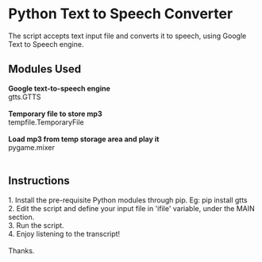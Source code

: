 # Python Text to Speech Converter

The script accepts text input file and converts it to speech, using Google Text to Speech engine.

<h2>Modules Used</h2>
<b>Google text-to-speech engine</b><br>
gtts.GTTS 
<br><br>
<b>Temporary file to store mp3</b><br>
tempfile.TemporaryFile
<br><br>
<b>Load mp3 from temp storage area and play it</b><br>
pygame.mixer
<br><br>

<h2>Instructions</h2>
1. Install the pre-requisite Python modules through pip. Eg: pip install gtts<br>
2. Edit the script and define your input file in 'ifile' variable, under the MAIN section.<br>
3. Run the script.<br>
4. Enjoy listening to the transcript!
<br><br>
Thanks.
